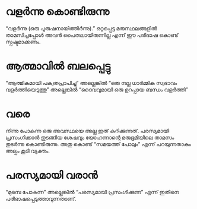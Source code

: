 # വളർന്നു കൊണ്ടിരുന്നു
“വളർന്നു (ഒരു പുരുഷനായിത്തീർന്നു).” ഒറ്റപ്പെട്ട മരുസ്ഥലങ്ങളിൽ താമസിച്ചപ്പോൾ അവൻ പൈതലായിരുന്നില്ല എന്ന് ഈ പരിഭാഷ കൊണ്ട് സ്പഷ്ടമാക്കണം.
# ആത്മാവിൽ ബലപ്പെട്ടു
“ആത്മികമായി പക്വതപ്രാപിച്ചു” അല്ലെങ്കിൽ “ഒരു നല്ല ധാർമ്മിക സ്വഭാവം വളർത്തിയെടുത്തു” അല്ലെങ്കിൽ “ദൈവവുമായി ഒരു ഉറപ്പായ ബന്ധം വളർത്തി” 
# വരെ
നിന്നു പോകുന്ന ഒരു അവസ്ഥയെ അല്ല ഇത് കുറിക്കുന്നത്. പരസ്യമായി പ്രസംഗിക്കാൻ തുടങ്ങിയ ശേഷവും യോഹന്നാന്റെ മരുഭൂമിയിലെ താമസം തുടർന്നു കൊണ്ടിരുന്നു. അതു കൊണ്ട് “സമയത്ത് പോലും” എന്ന് പറയുന്നതാകും അല്പം കൂടി വ്യക്തം.
# പരസ്യമായി വരാൻ
“മുമ്പെ പോകുന്ന” അല്ലെങ്കിൽ “പരസ്യമായി പ്രസംഗിക്കുന്ന” എന്ന് ഇതിനെ പരിഭാഷപ്പെടുത്താവുന്നതാണ്.
